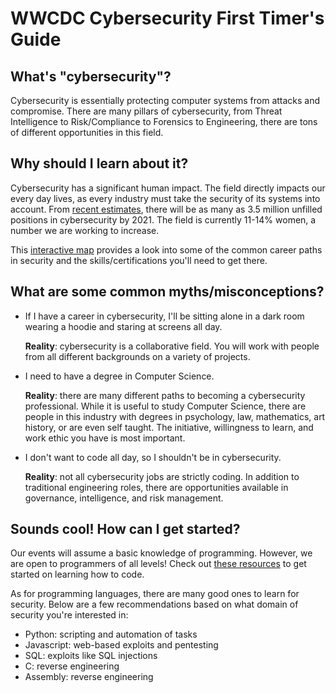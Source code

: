 # WWCDC Cybersecurity First Timer's Guide

## What's "cybersecurity"?
Cybersecurity is essentially protecting computer systems from attacks and compromise. There are many pillars of cybersecurity, from Threat Intelligence to Risk/Compliance to Forensics to Engineering, there are tons of different opportunities in this field. 

  
## Why should I learn about it? 

Cybersecurity has a significant human impact. The field directly impacts our every day lives, as every industry must take the security of its systems into account. From [recent estimates](https://www.forbes.com/sites/forbestechcouncil/2018/08/09/the-cybersecurity-talent-gap-is-an-industry-crisis/#5bb186d1a6b3), there will be as many as 3.5 million unfilled positions in cybersecurity by 2021. The field is currently 11-14% women, a number we are working to increase. 

This [interactive map](https://www.cyberseek.org/pathway.html) provides a look into some of the common career paths in security and the skills/certifications you'll need to get there. 


## What are some common myths/misconceptions? 
* If I have a career in cybersecurity, I'll be sitting alone in a dark room wearing a hoodie and staring at screens all day.

   **Reality**: cybersecurity is a collaborative field. You will work with people from all different backgrounds on a variety of projects. 
   
* I need to have a degree in Computer Science.  
  
   **Reality**: there are many different paths to becoming a cybersecurity professional. While it is useful to study Computer Science, there are people in this industry with degrees in psychology, law, mathematics, art history, or are even self taught. The initiative, willingness to learn, and work ethic you have is most important.  
   
* I don't want to code all day, so I shouldn't be in cybersecurity. 

  **Reality**: not all cybersecurity jobs are strictly coding. In addition to traditional engineering roles, there are opportunities available in governance, intelligence, and risk management.


## Sounds cool! How can I get started? 
Our events will assume a basic knowledge of programming. However, we are open to programmers of all levels! Check out [these resources](https://github.com/WomenWhoCode/guidelines-resources/blob/master/learn_to_program.md) to get started on learning how to code. 

As for programming languages, there are many good ones to learn for security. Below are a few recommendations based on what domain of security you're interested in: 

* Python: scripting and automation of tasks 
* Javascript: web-based exploits and pentesting  
* SQL: exploits like SQL injections 
* C: reverse engineering 
* Assembly: reverse engineering 



